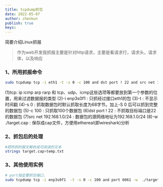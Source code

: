 ```yaml
---
title: tcpdump抓包
date: 2022-05-07
author: chenkun
publish: true
keys:
---
```

简要介绍Linux抓报
<!--more-->

> 作为web开发我抓报主要是针对http请求，主要是看请求行，请求头，请求体，以及响应

### 1、所用抓报命令

```bash
sudo tcpdump tcp -i eth1 -t -s 0 -c 100 and dst port ! 22 and src net 192.168.1.0/24 -w ./target.cap
```

(1)tcp: ip icmp arp rarp 和 tcp、udp、icmp这些选项等都要放到第一个参数的位置，用来过滤数据报的类型
(2)-i enp3s0f1 : 只抓经过接口eth1的包
(3)-t : 不显示时间戳
(4)-s 0 : 抓取数据包时默认抓取长度为68字节。加上-S 0 后可以抓到完整的数据包
(5)-c 100 : 只抓取100个数据包
(6)dst port ! 22 : 不抓取目标端口是22的数据包
(7)src net 192.168.1.0/24 : 数据包的源网络地址为192.168.1.0/24
(8)-w ./target.cap : 保存成cap文件，方便用ethereal(即wireshark)分析

### 2、抓包后的处理

```sh
#把所抓的报文解析成可阅读的文本
strings target.cap>temp.txt
```

### 3、其他使用实例

```sh
# port指定要抓包端口，
sudo tcpdump tcp -i enp3s0f1  -t -s 0 -c 100 and port 6061 -w  ./target.cap
```
